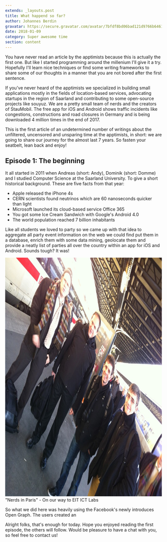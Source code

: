 ```yaml
---
extends: _layouts.post
title: What happend so far?
author: Johannes Berdin
gravatar: https://secure.gravatar.com/avatar/7bfdf8bd06bad121d9766b64617a1499
date: 2018-01-09
category: Super awesome time
section: content
---
```


You have never read an article by the apptimists because this is actually the first one. But like I started programming around the millenium I'll give it a try. Hopefully I'll learn nice techniques or find some writing frameworks to share some of our thoughts in a manner that you are not bored after the first sentence.

If you've never heard of the apptimists we specialized in building small applications mostly in the fields of location-based services, advocating startups in the region of Saarland and contributing to some open-source projects like souyuz. We are a pretty small team of nerds and the creators of StauMobil. The free app for iOS and Android shows traffic incidents like congestions, constructions and road closures in Germany and is being downloaded 4 million times in the end of 2017.

This is the first article of an undetermined number of writings about the unfiltered, uncensored and unsparing time at the apptimists, in short: we are going to share our journey for the almost last 7 years. So fasten your seatbelt, lean back and enjoy!

## Episode 1: The beginning

It all started in 2011 when Andreas (short: Andy), Dominik (short: Domme) and I studied Computer Science at the Saarland University.
To give a short historical background. These are five facts from that year:
- Apple released the iPhone 4s
- CERN scientists found neutrinos which are 60 nanoseconds quicker than light
- Microsoft launched its cloud-based service Office 365
- You got some Ice Cream Sandwich with Google's Android 4.0
- The world population reached 7 billion inhabitants

Like all students we loved to party so we came up with that idea to aggregate all party event information on the web we could find put them in a database, enrich them with some data mining, geolocate them and provide a neatly list of parties all over the country within an app for iOS and Android. Sounds tough? It was!

<div class="post-image">
  <img class="img-responsive" src="/img/posts/1/nerds-in-paris.jpg" alt="On our way to the EIT ICT Labs in Paris" width="1024" height="765">
  <span class="img-caption">"Nerds in Paris" - On our way to EIT ICT Labs</span>
</div>

So what we did here was heavily using the Facebook's newly introduces Open Graph. The users created an



Alright folks, that's enough for today. Hope you enjoyed reading the first episode, the others will follow. Would be pleasure to have a chat with you, so feel free to contact us!

